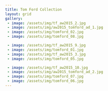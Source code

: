 ```yaml
---
title: Tom Ford Collection
layout: grid
gallery:
 - image: /assets/img/tf_aw2015_2.jpg
 - image: /assets/img/aw2015_tomford_ad_1.jpg
 - image: /assets/img/tomford_02.jpg
 - image: /assets/img/tomford_08.jpg

 - image: /assets/img/tf_aw2015_9.jpg
 - image: /assets/img/tomford_01.jpg
 - image: /assets/img/tf_aw2015_3.jpg
 - image: /assets/img/tomford_05.jpg

 - image: /assets/img/tf_aw2015_10.jpg
 - image: /assets/img/aw2015_tomford_ad_2.jpg
 - image: /assets/img/tomford_07.jpg
 - image: /assets/img/tomford_06.jpg
---
```


